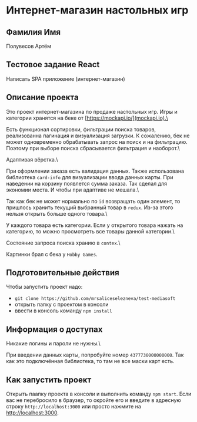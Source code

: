 # Интернет-магазин настольных игр

## Фамилия Имя

Полувесов Артём

## Тестовое задание React

Написать SPA приложение (интернет-магазин)

## Описание проекта

Это проект интернет-магазина по продаже настольных игр. Игры и категории хранятся на беке от [https://mockapi.io/](mockapi.io).\

Есть функционал сортировки, фильтрации поиска товаров, реализованна пагинация и визуализация загрузки. К сожалению, бек не может одновременно обрабатывать запрос на поиск и на фильтрацию. Поэтому при выборе поиска сбрасывается фильтрация и наоборот.\

Адаптивая вёрстка.\

При оформлении заказа есть валидация данных. Также использована библиотека `card-info` для визуализации ввода данных карты.
При наведении на корзину появлется сумма заказа. Так сделал для экономии места. И чтобы при адаптиве не мешала.\

Так как бек не может нормально по `id` возвращать один элемент, то пришлось хранить текущий выбранный товар в `redux`. Из-за этого нельзя открыть больше одного товара.\

У каждого товара есть категории. Если у открытого товара нажать на категорию, то можно просмотреть все товары данной категории.\

Состояние запроса поиска хранию в `contex`.\

Картинки брал с бека у `Hobby Games`.

## Подготовительные действия

Чтобы запустить проект надо:

-   `git clone https://github.com/mrsaliceselezneva/test-mediasoft`
-   открыть папку с проектом в консоли
-   ввести в консоль команду `npm install`

## Информация о доступах

Никакие логины и пароли не нужны.\

При введении данных карты, попробуйте номер `4377730000000000`. Так как это подключённая библиотека, то там не все маски карт есть.

## Как запустить проект

Открыть паапку проекта в консоли и выполнить команду `npm start`. Если вас не перебросило в браузер, то окройте его и введите в адресную строку `http://localhost:3000` или просто нажмите на [http://localhost:3000](http://localhost:3000).
